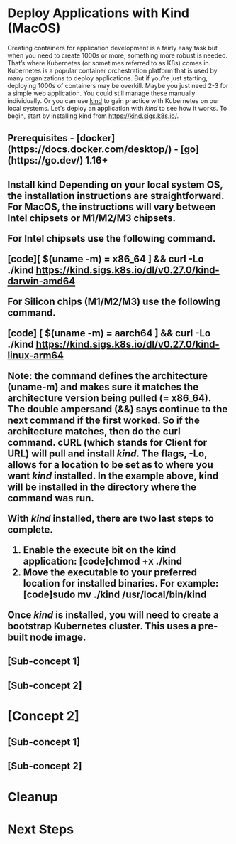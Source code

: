 <h1>Deploy Applications with Kind (MacOS)</h1>

Creating containers for application development is a fairly easy task but when you need to create 1000s or more, something more robust is needed. That’s where Kubernetes (or sometimes referred to as K8s) comes in. Kubernetes is a popular container orchestration platform that is used by many organizations to deploy applications. But if you’re just starting, deploying 1000s of containers may be overkill. Maybe you just need 2-3 for a simple web application. You could still manage these manually individually. Or you can use [kind](https://kind.sigs.k8s.io/) to gain practice with Kubernetes on our local systems. Let's deploy an application with *kind* to see how it works. To begin, start by installing kind from https://kind.sigs.k8s.io/. 

<H2>Prerequisites
 - [docker](https://docs.docker.com/desktop/) 
 - [go](https://go.dev/) 1.16+

<H2>Install kind
Depending on your local system OS, the installation instructions are straightforward. For MacOS, the instructions will vary between Intel chipsets or M1/M2/M3 chipsets. 

For Intel chipsets use the following command.

[code][ $(uname -m) = x86_64 ] && curl -Lo ./kind https://kind.sigs.k8s.io/dl/v0.27.0/kind-darwin-amd64


For Silicon chips (M1/M2/M3) use the following command.

[code] [ $(uname -m) = aarch64 ] && curl -Lo ./kind https://kind.sigs.k8s.io/dl/v0.27.0/kind-linux-arm64

Note: the command defines the architecture (uname-m) and makes sure it matches the architecture version being pulled (= x86_64). The double ampersand (&&) says continue to the next command if the first worked. So if the architecture matches, then do the curl command. cURL (which stands for Client for URL) will pull and install *kind*. The flags, -Lo, allows for a location to be set as to where you want *kind* installed. In the example above, kind will be installed in the directory where the command was run. 

With *kind* installed, there are two last steps to complete.

1.  Enable the execute bit on the kind application: [code]chmod +x ./kind
2.  Move the executable to your preferred location for installed binaries. For example: [code]sudo mv ./kind /usr/local/bin/kind


Once *kind* is installed, you will need to create a bootstrap Kubernetes cluster. This uses a pre-built node image. 



## [Sub-concept 1]

## [Sub-concept 2]

# [Concept 2]

## [Sub-concept 1]

## [Sub-concept 2]

# Cleanup

# Next Steps
